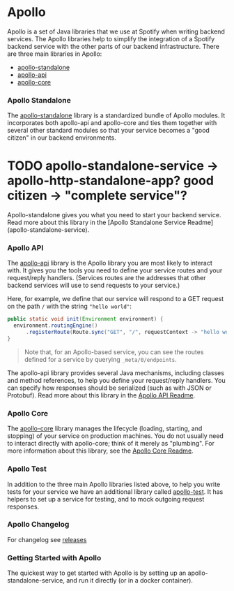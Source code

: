 Apollo
======

Apollo is a set of Java libraries that we use at Spotify when writing backend services. The Apollo
libraries help to simplify the integration of a Spotify backend service with the other parts of our
backend infrastructure. There are three main libraries in Apollo:

* [apollo-standalone](apollo-standalone-service)
* [apollo-api](apollo-api)
* [apollo-core](apollo-core)

### Apollo Standalone
The [apollo-standalone](apollo-standalone-service) library is a standardized bundle of Apollo
modules. It incorporates both apollo-api and apollo-core and ties them together with several other
standard modules so that your service becomes a "good citizen" in our backend environments.
# TODO apollo-standalone-service -> apollo-http-standalone-app? good citizen -> "complete service"?

Apollo-standalone gives you what you need to start your backend service. Read more about this library
in the [Apollo Standalone Service Readme] (apollo-standalone-service).

### Apollo API
The [apollo-api](apollo-api) library is the Apollo library you are most likely to interact with.
It gives you the tools you need to define your service routes and your request/reply handlers.
(Services routes are the addresses that other backend services will use to send requests to your
service.)

Here, for example, we define that our service will respond to a GET request on the path `/` with
the string `"hello world"`:
```java
public static void init(Environment environment) {
  environment.routingEngine()
      .registerRoute(Route.sync("GET", "/", requestContext -> "hello world"));
}
```
> Note that, for an Apollo-based service, you can see the routes defined for a service by querying
`_meta/0/endpoints`.

The apollo-api library provides several Java mechanisms, including classes and method references,
to help you define your request/reply handlers. You can specify how responses should be serialized
(such as with JSON or Protobuf). Read more about this library in the
[Apollo API Readme](apollo-api).

### Apollo Core
The [apollo-core](apollo-core) library manages the lifecycle (loading, starting, and stopping) of
your service on production machines. You do not usually need to interact directly with apollo-core;
think of it merely as "plumbing". For more information about this library, see the
[Apollo Core Readme](apollo-core).

### Apollo Test
In addition to the three main Apollo libraries listed above, to help you write tests for your
service we have an additional library called [apollo-test](apollo-test). It has helpers to set up
a service for testing, and to mock outgoing request responses.

### Apollo Changelog
For changelog see [releases](https://ghe.spotify.net/apollo/apollo/releases)

### Getting Started with Apollo
The quickest way to get started with Apollo is by setting up an apollo-standalone-service,
and run it directly (or in a docker container).
